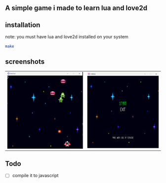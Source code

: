 ## A simple game i made to learn lua and love2d
## installation
note: you must have lua and love2d installed on your system 
```bash
make
```
## screenshots
<table>
  <tr>
    <td><img src="screenshots/screenshot1.png" alt="screenshot 1"></td>
    <td><img  src="screenshots/screenshot2.png" alt="screenshot 2"></td>
   <tr>
</table>

## Todo
- [ ] compile it to javascript


